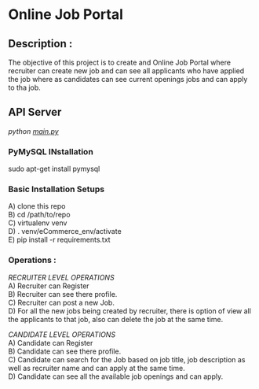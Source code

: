 # Online Job Portal

## Description : <br />
<t>The objective of this project is to create and Online Job Portal where recruiter can create new job and can see all applicants who have applied the job where as candidates can see current openings jobs and can apply to tha job. <br />

##  API Server <br />
*python [main.py](https://github.com/nidhiojha/eCommerce_CLI/blob/cli_application/my_cart.py)* <br />


### PyMySQL INstallation <br />
sudo apt-get install pymysql <br />

### Basic Installation Setups <br />
A) clone this repo <br />
B) cd /path/to/repo <br />
C) virtualenv venv <br />
D) . venv/eCommerce_env/activate <br />
E) pip install -r requirements.txt <br />


### Operations : <br />


*RECRUITER LEVEL OPERATIONS* <br >
A) Recruiter can Register  <br />
B) Recruiter can see there profile.<br>
C) Recruiter can post a new Job.<br>
D) For all the new jobs being created by recruiter, there is option of view all the applicants to that job, also can delete the job at the same time.<br/>


*CANDIDATE LEVEL OPERATIONS* <br >
A) Candidate can Register  <br />
B) Candidate can see there profile.<br>
C) Candidate can search for the Job based on job title, job description as well as recruiter name and can apply at the same time.<br>
D) Candidate can see all the available job openings and can apply.<br/>
